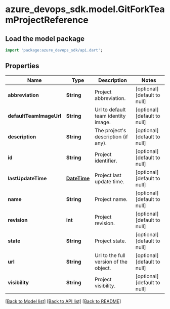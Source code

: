 # azure_devops_sdk.model.GitForkTeamProjectReference

## Load the model package
```dart
import 'package:azure_devops_sdk/api.dart';
```

## Properties
Name | Type | Description | Notes
------------ | ------------- | ------------- | -------------
**abbreviation** | **String** | Project abbreviation. | [optional] [default to null]
**defaultTeamImageUrl** | **String** | Url to default team identity image. | [optional] [default to null]
**description** | **String** | The project&#39;s description (if any). | [optional] [default to null]
**id** | **String** | Project identifier. | [optional] [default to null]
**lastUpdateTime** | [**DateTime**](DateTime.md) | Project last update time. | [optional] [default to null]
**name** | **String** | Project name. | [optional] [default to null]
**revision** | **int** | Project revision. | [optional] [default to null]
**state** | **String** | Project state. | [optional] [default to null]
**url** | **String** | Url to the full version of the object. | [optional] [default to null]
**visibility** | **String** | Project visibility. | [optional] [default to null]

[[Back to Model list]](../README.md#documentation-for-models) [[Back to API list]](../README.md#documentation-for-api-endpoints) [[Back to README]](../README.md)


